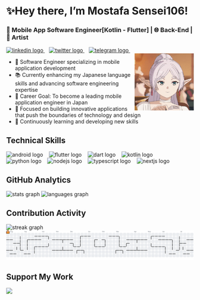 <h1 align="left">✨Hey there, I’m Mostafa Sensei106!</h1>

<h3 align="left">📱 Mobile App Software Engineer[Kotlin - Flutter] | 🌐 Back-End | 🎨 Artist</h3>
<div align="left">
  <a href="https://www.linkedin.com/in/mostafa-sensei106/" target="_blank">
    <img src="https://img.shields.io/static/v1?message=LinkedIn&logo=linkedin&label=&color=0077B5&logoColor=white&labelColor=&style=for-the-badge" height="35" alt="linkedin logo"  />
  </a>
    <img width="8" />
  <a href="https://mostafasensei106.github.io/Sensei-Dev/" target="_blank">
    <img src="https://img.shields.io/static/v1?message=Portfolio&logo=twitter&label=&color=4382C8&logoColor=white&labelColor=&style=for-the-badge" height="35" alt="twitter logo"  />
  </a>
    <img width="8" />
  <a href="https://t.me/Mostafa_Sensei106" target="_blank">
    <img src="https://img.shields.io/static/v1?message=Telegram&logo=telegram&label=&color=2CA5E0&logoColor=white&labelColor=&style=for-the-badge" height="35" alt="telegram logo"  />
  </a>
    <img width="8" />
</div>

<img align="right" height="153" width="159" src="gif/anime-frieren.gif" z-index="11" />

- 🔭 Software Engineer specializing in mobile application development
- 📚 Currently enhancing my Japanese language skills and advancing software engineering expertise
- 🎯 Career Goal: To become a leading mobile application engineer in Japan
- 🚀 Focused on building innovative applications that push the boundaries of technology and design
- 🌱 Continuously learning and developing new skills

## Technical Skills
<div align="left">
  <img src="https://img.shields.io/badge/Android-3DDC84?logo=android&logoColor=black&style=for-the-badge" height="40" alt="android logo" />
  <img width="8" />
  <img src="https://img.shields.io/badge/Flutter-02569B?logo=flutter&logoColor=white&style=for-the-badge" height="40" alt="flutter logo" />
  <img width="8" />
  <img src="https://img.shields.io/badge/Dart-0175C2?logo=dart&logoColor=white&style=for-the-badge" height="40" alt="dart logo" />
  <img width="8" />
  <img src="https://img.shields.io/badge/Kotlin-7F52FF?logo=kotlin&logoColor=white&style=for-the-badge" height="40" alt="kotlin logo" />
  <img width="8" />
  <img src="https://img.shields.io/badge/Python-3776AB?logo=python&logoColor=white&style=for-the-badge" height="40" alt="python logo" />
  <img width="8" />
  <img src="https://img.shields.io/badge/Node.js-339933?logo=nodedotjs&logoColor=white&style=for-the-badge" height="40" alt="nodejs logo" />
  <img width="8" />
  <img src="https://img.shields.io/badge/TypeScript-3178C6?logo=typescript&logoColor=white&style=for-the-badge" height="40" alt="typescript logo" />
  <img width="8" />
  <img src="https://img.shields.io/badge/Next.js-000000?logo=nextdotjs&logoColor=white&style=for-the-badge" height="40" alt="nextjs logo" />
</div>

## GitHub Analytics
<div align="left">
  <img src="https://github-readme-stats.vercel.app/api?username=MostafaSensei106&hide_title=true&hide_rank=false&show_icons=true&include_all_commits=true&count_private=true&card_width=325&disable_animations=false&theme=catppuccin_latte&locale=en&hide_border=true&order=1" height="145" alt="stats graph"/>
  <img src="https://github-readme-stats.vercel.app/api/top-langs?username=MostafaSensei106&locale=en&hide_title=true&layout=compact&card_width=325&langs_count=6&theme=catppuccin_latte&hide_border=true&order=10" height="145" alt="languages graph"/>
</div>

## Contribution Activity
<div align="left">
  <img src="https://streak-stats.demolab.com?user=MostafaSensei106&locale=en&mode=weekly&theme=catppuccin_latte&hide_border=true&border_radius=5&order=3" height="150" alt="streak graph"  />
</div>
<picture>
  <source media="(prefers-color-scheme: dark)" srcset="https://raw.githubusercontent.com/MostafaSensei106/MostafaSensei106/output/pacman-contribution-graph-dark.svg">
  <source media="(prefers-color-scheme: light)" srcset="https://raw.githubusercontent.com/MostafaSensei106/MostafaSensei106/output/pacman-contribution-graph.svg">
  <img alt="pacman contribution graph" src="https://raw.githubusercontent.com/MostafaSensei106/MostafaSensei106/output/pacman-contribution-graph.svg">
</picture>

## Support My Work
<div align="left">
  <a href="https://www.buymeacoffee.com/7yZ1LqKEgy">
    <img src="https://img.buymeacoffee.com/button-api/?text=Support my work&emoji=☕&slug=7yZ1LqKEgy&button_colour=f0e5d5&font_colour=000000&outline_colour=000000&coffee_colour=FFDD00" />
  </a>
</div>
